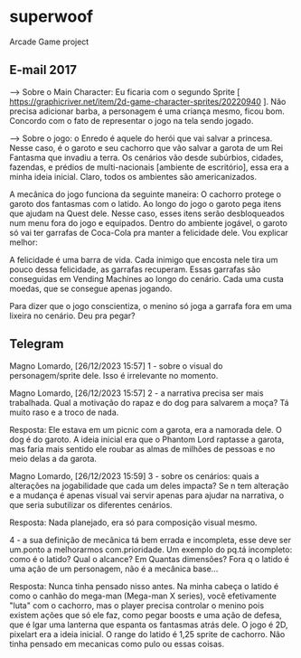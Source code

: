# superwoof
 Arcade Game project

## E-mail 2017
--> Sobre o Main Character: Eu ficaria com o segundo Sprite [ https://graphicriver.net/item/2d-game-character-sprites/20220940 ]. Não precisa adicionar barba, a personagem é uma criança mesmo, ficou bom. Concordo com o fato de representar o jogo na tela sendo jogado.

--> Sobre o jogo: o Enredo é aquele do herói que vai salvar a princesa. Nesse caso, é o garoto e seu cachorro que vão salvar a garota de um Rei Fantasma que invadiu a terra.  Os cenários vão desde subúrbios, cidades, fazendas, e prédios de multi-nacionais [ambiente de escritório], essa era a minha ideia inicial. Claro, todos os ambientes são americanizados.

A mecânica do jogo funciona da seguinte maneira: O cachorro protege o garoto dos fantasmas com o latido. Ao longo do jogo o garoto pega itens que ajudam na Quest dele. Nesse caso, esses itens serão desbloqueados num menu fora do jogo e equipados. Dentro do ambiente jogável, o garoto só vai ter garrafas de Coca-Cola pra manter a felicidade dele. Vou explicar melhor:

A felicidade é uma barra de vida. Cada inimigo que encosta nele tira um pouco dessa felicidade, as garrafas recuperam. Essas garrafas são conseguidas em Vending Machines ao longo do cenário. Cada uma custa moedas, que se consegue apenas jogando.

Para dizer que o jogo conscientiza, o menino só joga a garrafa fora em uma lixeira no cenário. Deu pra pegar?

## Telegram

Magno Lomardo, [26/12/2023 15:57]
1 - sobre o visual do personagem/sprite dele. Isso é irrelevante no momento.

Magno Lomardo, [26/12/2023 15:57]
2 - a narrativa precisa ser mais trabalhada. Qual a motivação do rapaz e do dog para salvarem a moça? Tá muito raso e a troco de nada.

Resposta: Ele estava em um picnic com a garota, era a namorada dele. O dog é do garoto. A ideia inicial era que o Phantom Lord raptasse a garota, mas faria mais sentido ele roubar as almas de milhões de pessoas e no meio delas a da garota. 

Magno Lomardo, [26/12/2023 15:59]
3 - sobre os cenários: quais a alterações na jogabilidade que cada um deles impacta? Se n tem alteração e a mudança é apenas visual vai servir apenas para ajudar na narrativa, o que seria subutilizar os diferentes cenários.

Resposta: Nada planejado, era só para composição visual mesmo.

4 - a sua definição de mecânica tá bem errada e incompleta, esse deve ser um.ponto a melhorarmos com.prioridade. 
Um exemplo do pq.tá incompleto: como é o latido? Qual o alcance? Em Quantas dimensões? Fora q o latido é uma ação de um personagem, não é a mecânica base...

Resposta: Nunca tinha pensado nisso antes. Na minha cabeça o latido é como o canhão do mega-man (Mega-man X series), você efetivamente "luta" com o cachorro, mas o player precisa controlar o menino pois existem ações que só ele faz, como pegar boosts e uma ação de defesa, que é lgar uma lanterna que espanta os fantasmas atrás dele. O jogo é 2D, pixelart era a ideia inicial. O range do latido é 1,25 sprite de cachorro. Não tinha pensado em mecanicas como pulo ou essas coisas.
